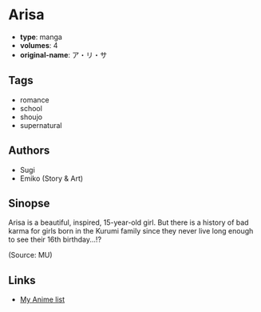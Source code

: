 # Arisa

-   **type**: manga
-   **volumes**: 4
-   **original-name**: ア・リ・サ

## Tags

-   romance
-   school
-   shoujo
-   supernatural

## Authors

-   Sugi
-   Emiko (Story & Art)

## Sinopse

Arisa is a beautiful, inspired, 15-year-old girl. But there is a history of bad karma for girls born in the Kurumi family since they never live long enough to see their 16th birthday...!?

(Source: MU)

## Links

-   [My Anime list](https://myanimelist.net/manga/13500/Arisa)
